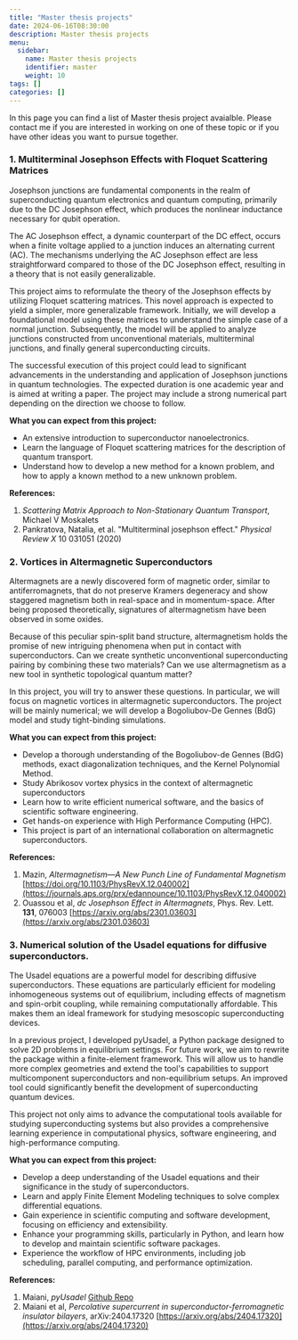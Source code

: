 ```yaml
---
title: "Master thesis projects"
date: 2024-06-16T08:30:00
description: Master thesis projects
menu:
  sidebar:
    name: Master thesis projects
    identifier: master
    weight: 10
tags: []
categories: []
---
```


In this page you can find a list of Master thesis project avaialble.
Please contact me if you are interested in working on one of these topic or if you have other ideas you 
want to pursue together.

### 1. Multiterminal Josephson Effects with Floquet Scattering Matrices

Josephson junctions are fundamental components in the realm of superconducting quantum electronics and quantum computing, primarily due to the DC Josephson effect, which produces the nonlinear inductance necessary for qubit operation.

The AC Josephson effect, a dynamic counterpart of the DC effect, occurs when a finite voltage applied to a junction induces an alternating current (AC). The mechanisms underlying the AC Josephson effect are less straightforward compared to those of the DC Josephson effect, resulting in a theory that is not easily generalizable.

This project aims to reformulate the theory of the Josephson effects by utilizing Floquet scattering matrices. This novel approach is expected to yield a simpler, more generalizable framework. Initially, we will develop a foundational model using these matrices to understand the simple case of a normal junction. Subsequently, the model will be applied to analyze junctions constructed from unconventional materials, multiterminal junctions, and finally general superconducting circuits.

The successful execution of this project could lead to significant advancements in the understanding and application of Josephson junctions in quantum technologies. The expected duration is one academic year and is aimed at writing a paper. The project may include a strong numerical part depending on the direction we choose to follow.

**What you can expect from this project:**

- An extensive introduction to superconductor nanoelectronics.
- Learn the language of Floquet scattering matrices for the description of quantum transport.
- Understand how to develop a new method for a known problem, and how to apply a known method to a new unknown problem.

**References:**

1. *Scattering Matrix Approach to Non-Stationary Quantum Transport*, Michael V Moskalets
2. Pankratova, Natalia, et al. "Multiterminal josephson effect." *Physical Review X* 10 031051 (2020)

### 2. Vortices in Altermagnetic Superconductors

Altermagnets are a newly discovered form of magnetic order, similar to antiferromagnets, that do not preserve Kramers degeneracy and show staggered magnetism both in real-space and in momentum-space. After being proposed theoretically, signatures of altermagnetism have been observed in some oxides.

Because of this peculiar spin-split band structure, altermagnetism holds the promise of new intriguing phenomena when put in contact with superconductors. Can we create synthetic unconventional superconducting pairing by combining these two materials? Can we use altermagnetism as a new tool in synthetic topological quantum matter?

In this project, you will try to answer these questions. In particular, we will focus on magnetic vortices in altermagnetic superconductors. The project will be mainly numerical; we will develop a Bogoliubov-De Gennes (BdG) model and study tight-binding simulations.

**What you can expect from this project:**

- Develop a thorough understanding of the Bogoliubov-de Gennes (BdG) methods, exact diagonalization techniques, and the Kernel Polynomial Method.
- Study Abrikosov vortex physics in the context of altermagnetic superconductors
- Learn how to write efficient numerical software, and the basics of scientific software engineering.
- Get hands-on experience with High Performance Computing (HPC).
- This project is part of an international collaboration on altermagnetic superconductors.

**References:**

1. Mazin, *Altermagnetism—A New Punch Line of Fundamental Magnetism* [https://doi.org/10.1103/PhysRevX.12.040002](https://journals.aps.org/prx/edannounce/10.1103/PhysRevX.12.040002)
2. Ouassou et al, *dc Josephson Effect in Altermagnets*, Phys. Rev. Lett. **131**, 076003 [https://arxiv.org/abs/2301.03603](https://arxiv.org/abs/2301.03603)


### 3. Numerical solution of the Usadel equations for diffusive superconductors.

The Usadel equations are a powerful model for describing diffusive superconductors. These equations are particularly efficient for modeling inhomogeneous systems out of equilibrium, including effects of magnetism and spin-orbit coupling, while remaining computationally affordable. This makes them an ideal framework for studying mesoscopic superconducting devices.

In a previous project, I developed pyUsadel, a Python package designed to solve 2D problems in equilibrium settings. For future work, we aim to rewrite the package within a finite-element framework. This will allow us to handle more complex geometries and extend the tool's capabilities to support multicomponent superconductors and non-equilibrium setups. An improved tool could significantly benefit the development of superconducting quantum devices.

This project not only aims to advance the computational tools available for studying superconducting systems but also provides a comprehensive learning experience in computational physics, software engineering, and high-performance computing.

**What you can expect from this project:**

- Develop a deep understanding of the Usadel equations and their significance in the study of superconductors.
- Learn and apply Finite Element Modeling techniques to solve complex differential equations.
- Gain experience in scientific computing and software development, focusing on efficiency and extensibility.
- Enhance your programming skills, particularly in Python, and learn how to develop and maintain scientific software packages.
- Experience the workflow of HPC environments, including job scheduling, parallel computing, and performance optimization.

**References:**

1. Maiani, *pyUsadel* [Github Repo](https://github.com/maiani/pyusadel)
2. Maiani et al, *Percolative supercurrent in superconductor-ferromagnetic insulator bilayers*, arXiv:2404.17320 [https://arxiv.org/abs/2404.17320](https://arxiv.org/abs/2404.17320)

